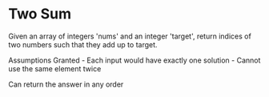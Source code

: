# Two Sum

Given an array of integers 'nums' and an integer 'target', return indices of two numbers such that they add up to target.

Assumptions Granted
    - Each input would have exactly one solution
    - Cannot use the same element twice

Can return the answer in any order
